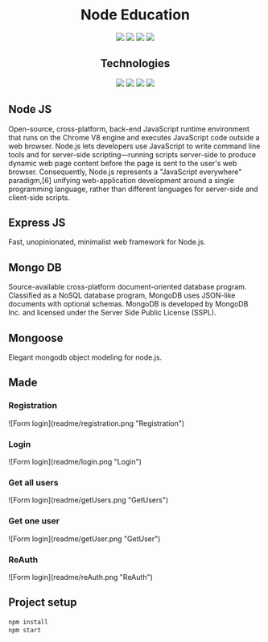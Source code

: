 <h1 align="center">Node Education</h1>

<p align="center">

<img src="https://img.shields.io/github/issues/vova3500/node-task" >
<img src="https://img.shields.io/github/forks/vova3500/node-task">
<img src="https://img.shields.io/github/stars/vova3500/node-task">
<img src="https://img.shields.io/github/license/vova3500/node-task">

</p>

<h2 align="center">Technologies</h2>

<p align="center">

<img src="https://img.shields.io/badge/-Node%20JS-blue">
<img src="https://img.shields.io/badge/-Express%20JS-yellow">
<img src="https://img.shields.io/badge/-Mongo%20DB-grean">
<img src="https://img.shields.io/badge/-Mongoose-blueviolet">

</p>

<h2>Node JS</h2>
<p>Open-source, cross-platform, back-end JavaScript runtime environment that runs on the Chrome V8 engine and executes JavaScript code outside a web browser. Node.js lets developers use JavaScript to write command line tools and for server-side scripting—running scripts server-side to produce dynamic web page content before the page is sent to the user's web browser. Consequently, Node.js represents a "JavaScript everywhere" paradigm,[6] unifying web-application development around a single programming language, rather than different languages for server-side and client-side scripts.</p>

<h2>Express JS</h2>
<p>Fast, unopinionated, minimalist web framework for Node.js.</p>

<h2>Mongo DB</h2>
<p>Source-available cross-platform document-oriented database program. Classified as a NoSQL database program, MongoDB uses JSON-like documents with optional schemas. MongoDB is developed by MongoDB Inc. and licensed under the Server Side Public License (SSPL).</p>

<h2>Mongoose</h2>
<p>Elegant mongodb object modeling for node.js.</p>

<h2>Made</h2>
<h3>Registration</h3>
![Form login](readme/registration.png "Registration")

<h3>Login</h3>
![Form login](readme/login.png "Login")

<h3>Get all users</h3>
![Form login](readme/getUsers.png "GetUsers")

<h3>Get one user</h3>
![Form login](readme/getUser.png "GetUser")

<h3>ReAuth</h3>
![Form login](readme/reAuth.png "ReAuth")

<h2>Project setup</h2>

```
npm install
npm start
```

